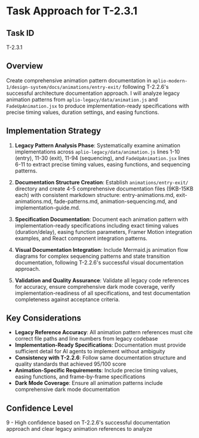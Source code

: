 # Task Approach for T-2.3.1

## Task ID
T-2.3.1

## Overview
Create comprehensive animation pattern documentation in `aplio-modern-1/design-system/docs/animations/entry-exit/` following T-2.2.6's successful architecture documentation approach. I will analyze legacy animation patterns from `aplio-legacy/data/animation.js` and `FadeUpAnimation.jsx` to produce implementation-ready specifications with precise timing values, duration settings, and easing functions.

## Implementation Strategy

1. **Legacy Pattern Analysis Phase**: Systematically examine animation implementations across `aplio-legacy/data/animation.js` lines 1-10 (entry), 11-30 (exit), 11-94 (sequencing), and `FadeUpAnimation.jsx` lines 6-11 to extract precise timing values, easing functions, and sequencing patterns.

2. **Documentation Structure Creation**: Establish `animations/entry-exit/` directory and create 4-5 comprehensive documentation files (9KB-15KB each) with consistent markdown structure: entry-animations.md, exit-animations.md, fade-patterns.md, animation-sequencing.md, and implementation-guide.md.

3. **Specification Documentation**: Document each animation pattern with implementation-ready specifications including exact timing values (duration/delay), easing function parameters, Framer Motion integration examples, and React component integration patterns.

4. **Visual Documentation Integration**: Include Mermaid.js animation flow diagrams for complex sequencing patterns and state transition documentation, following T-2.2.6's successful visual documentation approach.

5. **Validation and Quality Assurance**: Validate all legacy code references for accuracy, ensure comprehensive dark mode coverage, verify implementation-readiness of all specifications, and test documentation completeness against acceptance criteria.

## Key Considerations

- **Legacy Reference Accuracy**: All animation pattern references must cite correct file paths and line numbers from legacy codebase
- **Implementation-Ready Specifications**: Documentation must provide sufficient detail for AI agents to implement without ambiguity
- **Consistency with T-2.2.6**: Follow same documentation structure and quality standards that achieved 95/100 score
- **Animation-Specific Requirements**: Include precise timing values, easing functions, and frame-by-frame specifications
- **Dark Mode Coverage**: Ensure all animation patterns include comprehensive dark mode documentation

## Confidence Level
9 - High confidence based on T-2.2.6's successful documentation approach and clear legacy animation references to analyze